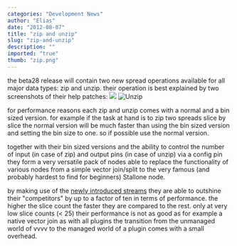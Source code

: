 ```yaml
---
categories: "Development News"
author: "Elias"
date: "2012-08-07"
title: "zip and unzip"
slug: "zip-and-unzip"
description: ""
imported: "true"
thumb: "zip.png"
---
```



the beta28 release will contain two new spread operations available for all major data types: zip and unzip. their operation is best explained by two screenshots of their help patches:
![](zip.png)
![Unzip](UnZip%20%28Value%29%20help_2012.08.07-20.37.20.png)

for performance reasons each zip and unzip comes with a normal and a bin sized version. for example if the task at hand is to zip two spreads slice by slice the normal version will be much faster than using the bin sized version and setting the bin size to one. so if possible use the normal version.

together with their bin sized versions and the ability to control the number of input (in case of zip) and output pins (in case of unzip) via a config pin they form a very versatile pack of nodes able to replace the functionality of various nodes from a simple vector join/split to the very famous (and probably hardest to find for beginners) Stallone node.

by making use of the [newly introduced streams](/blog/2012/ispread-vs-istream) they are able to outshine their "competitors" by up to a factor of ten in terms of performance. the higher the slice count the faster they are compared to the rest. only at very low slice counts (< 25) their performance is not as good as for example a native vector join as with all plugins the transition from the unmanaged world of vvvv to the managed world of a plugin comes with a small overhead.